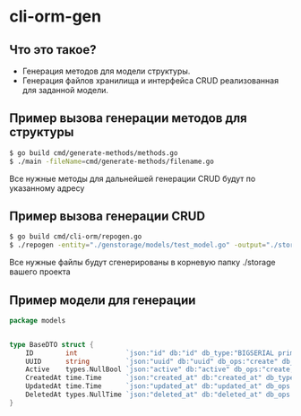 # cli-orm-gen



## Что это такое?

- Генерация методов для модели структуры.
- Генерация файлов хранилища и интерфейса CRUD реализованная для заданной модели.

## Пример вызова генерации методов для структуры
```bash
$ go build cmd/generate-methods/methods.go
$ ./main -fileName=cmd/generate-methods/filename.go
```
Все нужные методы для дальнейшей генерации CRUD будут по указанному адресу


## Пример вызова генерации CRUD

```bash
$ go build cmd/cli-orm/repogen.go
$ ./repogen -entity="./genstorage/models/test_model.go" -output="./storage/"
```

Все нужные файлы будут сгенерированы в корневую папку ./storage вашего проекта

## Пример модели для генерации

```go
package models


type BaseDTO struct {
	ID        int            `json:"id" db:"id" db_type:"BIGSERIAL primary key" db_default:"not null" db_ops:"id" mapper:"id"`
	UUID      string         `json:"uuid" db:"uuid" db_ops:"create" db_type:"char(36)" db_default:"not null" db_index:"index,unique" mapper:"uuid"`
	Active    types.NullBool `json:"active" db:"active" db_ops:"create,update" db_type:"boolean" db_default:"null" mapper:"active"`
	CreatedAt time.Time      `json:"created_at" db:"created_at" db_type:"timestamp" db_default:"default (now()) not null" db_index:"index" db_ops:"created_at" mapper:"created_at"`
	UpdatedAt time.Time      `json:"updated_at" db:"updated_at" db_ops:"update" db_type:"timestamp" db_default:"default (now()) not null" db_index:"index" mapper:"updated_at"`
	DeletedAt types.NullTime `json:"deleted_at" db:"deleted_at" db_ops:"update" db_type:"timestamp" db_default:"default null" db_index:"index" db_ops:"deleted_at" mapper:"deleted_at"`
}

```
